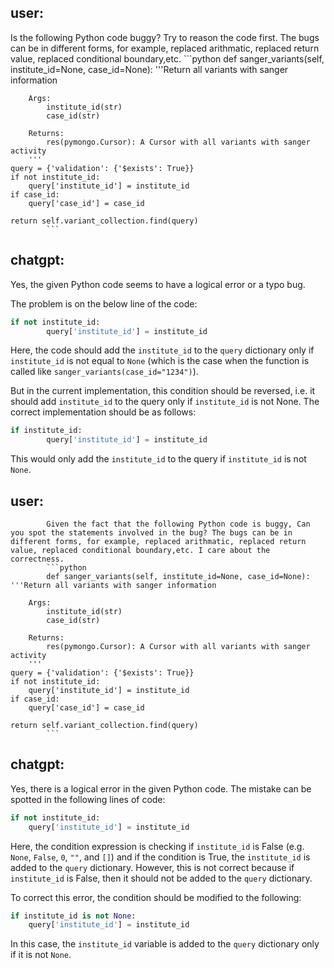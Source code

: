 

## user: 

Is the following Python code buggy? Try to reason the code first. The bugs can be in different forms, for example, replaced arithmatic, replaced return value, replaced conditional boundary,etc.
            ```python
            def sanger_variants(self, institute_id=None, case_id=None):
    '''Return all variants with sanger information

        Args:
            institute_id(str)
            case_id(str)

        Returns:
            res(pymongo.Cursor): A Cursor with all variants with sanger activity
        '''
    query = {'validation': {'$exists': True}}
    if not institute_id:
        query['institute_id'] = institute_id
    if case_id:
        query['case_id'] = case_id
    
    return self.variant_collection.find(query)
            ```
            

## chatgpt: 

Yes, the given Python code seems to have a logical error or a typo bug. 

The problem is on the below line of the code:

```python
if not institute_id:
        query['institute_id'] = institute_id
```

Here, the code should add the `institute_id` to the `query` dictionary only if `institute_id` is not equal to `None` (which is the case when the function is called like `sanger_variants(case_id="1234")`). 

But in the current implementation, this condition should be reversed, i.e. it should add `institute_id` to the query only if `institute_id` is not None. The correct implementation should be as follows:

```python
if institute_id:
        query['institute_id'] = institute_id
```

This would only add the `institute_id` to the query if `institute_id` is not `None`.

## user: 


            Given the fact that the following Python code is buggy, Can you spot the statements involved in the bug? The bugs can be in different forms, for example, replaced arithmatic, replaced return value, replaced conditional boundary,etc. I care about the correctness.
            ```python
            def sanger_variants(self, institute_id=None, case_id=None):
    '''Return all variants with sanger information

        Args:
            institute_id(str)
            case_id(str)

        Returns:
            res(pymongo.Cursor): A Cursor with all variants with sanger activity
        '''
    query = {'validation': {'$exists': True}}
    if not institute_id:
        query['institute_id'] = institute_id
    if case_id:
        query['case_id'] = case_id
    
    return self.variant_collection.find(query)
            ```
            

## chatgpt: 

Yes, there is a logical error in the given Python code. The mistake can be spotted in the following lines of code:

```python
if not institute_id:
    query['institute_id'] = institute_id
```

Here, the condition expression is checking if `institute_id` is False (e.g. `None`, `False`, `0`, `""`, and `[]`) and if the condition is True, the `institute_id` is added to the `query` dictionary. However, this is not correct because if `institute_id` is False, then it should not be added to the `query` dictionary.

To correct this error, the condition should be modified to the following:

```python
if institute_id is not None:
    query['institute_id'] = institute_id
```

In this case, the `institute_id` variable is added to the `query` dictionary only if it is not `None`.